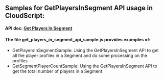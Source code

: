 ## Samples for GetPlayersInSegment API usage in CloudScript:

#### API doc: [Get Players In Segment](https://learn.microsoft.com/en-us/rest/api/playfab/server/play-stream/get-players-in-segment?view=playfab-rest)

#### The file get_players_in_segment_api_sample.js provides examples of:

- GetPlayersInSegmentSample: Using the GetPlayersInSegment API to get all the player profiles in a Segment and do some processing on the profiles
- GetSegmentPlayerCountSample: Using the GetPlayersInSegment API to get the total number of players in a Segment